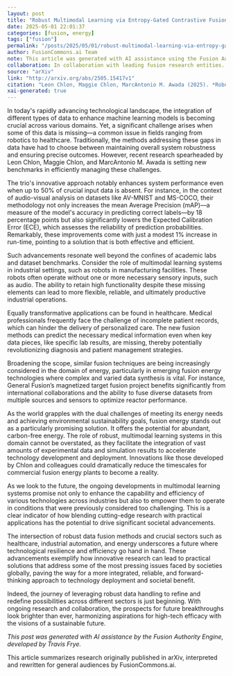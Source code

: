 ```yaml
---
layout: post
title: "Robust Multimodal Learning via Entropy-Gated Contrastive Fusion"
date: 2025-05-01 22:01:37
categories: [fusion, energy]
tags: ["fusion"]
permalink: "/posts/2025/05/01/robust-multimodal-learning-via-entropy-gated-contrastive-fusion/"
author: FusionCommons.ai Team
note: This article was generated with AI assistance using the Fusion Authority Engine, developed by Travis Frye.
collaboration: In collaboration with leading fusion research entities.
source: "arXiv"
link: "http://arxiv.org/abs/2505.15417v1"
citation: "Leon Chlon, Maggie Chlon, MarcAntonio M. Awada (2025). *Robust Multimodal Learning via Entropy-Gated Contrastive Fusion*. arXiv."
xai-generated: true
---
```


In today's rapidly advancing technological landscape, the integration of different types of data to enhance machine learning models is becoming crucial across various domains. Yet, a significant challenge arises when some of this data is missing—a common issue in fields ranging from robotics to healthcare. Traditionally, the methods addressing these gaps in data have had to choose between maintaining overall system robustness and ensuring precise outcomes. However, recent research spearheaded by Leon Chlon, Maggie Chlon, and MarcAntonio M. Awada is setting new benchmarks in efficiently managing these challenges.

The trio's innovative approach notably enhances system performance even when up to 50% of crucial input data is absent. For instance, in the context of audio-visual analysis on datasets like AV-MNIST and MS-COCO, their methodology not only increases the mean Average Precision (mAP)—a measure of the model's accuracy in predicting correct labels—by 18 percentage points but also significantly lowers the Expected Calibration Error (ECE), which assesses the reliability of prediction probabilities. Remarkably, these improvements come with just a modest 1% increase in run-time, pointing to a solution that is both effective and efficient.

Such advancements resonate well beyond the confines of academic labs and dataset benchmarks. Consider the role of multimodal learning systems in industrial settings, such as robots in manufacturing facilities. These robots often operate without one or more necessary sensory inputs, such as audio. The ability to retain high functionality despite these missing elements can lead to more flexible, reliable, and ultimately productive industrial operations.

Equally transformative applications can be found in healthcare. Medical professionals frequently face the challenge of incomplete patient records, which can hinder the delivery of personalized care. The new fusion methods can predict the necessary medical information even when key data pieces, like specific lab results, are missing, thereby potentially revolutionizing diagnosis and patient management strategies.

Broadening the scope, similar fusion techniques are being increasingly considered in the domain of energy, particularly in emerging fusion energy technologies where complex and varied data synthesis is vital. For instance, General Fusion’s magnetized target fusion project benefits significantly from international collaborations and the ability to fuse diverse datasets from multiple sources and sensors to optimize reactor performance.

As the world grapples with the dual challenges of meeting its energy needs and achieving environmental sustainability goals, fusion energy stands out as a particularly promising solution. It offers the potential for abundant, carbon-free energy. The role of robust, multimodal learning systems in this domain cannot be overstated, as they facilitate the integration of vast amounts of experimental data and simulation results to accelerate technology development and deployment. Innovations like those developed by Chlon and colleagues could dramatically reduce the timescales for commercial fusion energy plants to become a reality.

As we look to the future, the ongoing developments in multimodal learning systems promise not only to enhance the capability and efficiency of various technologies across industries but also to empower them to operate in conditions that were previously considered too challenging. This is a clear indicator of how blending cutting-edge research with practical applications has the potential to drive significant societal advancements.

The intersection of robust data fusion methods and crucial sectors such as healthcare, industrial automation, and energy underscores a future where technological resilience and efficiency go hand in hand. These advancements exemplify how innovative research can lead to practical solutions that address some of the most pressing issues faced by societies globally, paving the way for a more integrated, reliable, and forward-thinking approach to technology deployment and societal benefit.

Indeed, the journey of leveraging robust data handling to refine and redefine possibilities across different sectors is just beginning. With ongoing research and collaboration, the prospects for future breakthroughs look brighter than ever, harmonizing aspirations for high-tech efficacy with the visions of a sustainable future.

*This post was generated with AI assistance by the Fusion Authority Engine, developed by Travis Frye.*

This article summarizes research originally published in arXiv, interpreted and rewritten for general audiences by FusionCommons.ai.
